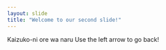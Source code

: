 ```yaml
---
layout: slide
title: "Welcome to our second slide!"
---
```

Kaizuko-ni ore wa naru
Use the left arrow to go back!
